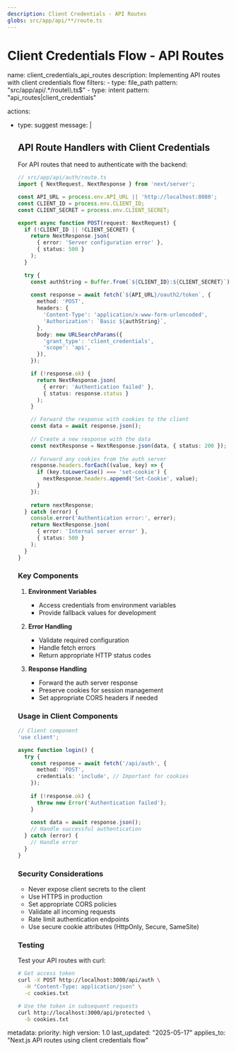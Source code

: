 ```yaml
---
description: Client Credentials - API Routes
globs: src/app/api/**/route.ts
---
```


# Client Credentials Flow - API Routes

<rule>
name: client_credentials_api_routes
description: Implementing API routes with client credentials flow
filters:
  - type: file_path
    pattern: "src/app/api/.*/route\\.ts$"
  - type: intent
    pattern: "api_routes|client_credentials"

actions:
  - type: suggest
    message: |
      ## API Route Handlers with Client Credentials

      For API routes that need to authenticate with the backend:

      ```typescript
      // src/app/api/auth/route.ts
      import { NextRequest, NextResponse } from 'next/server';

      const API_URL = process.env.API_URL || 'http://localhost:8080';
      const CLIENT_ID = process.env.CLIENT_ID;
      const CLIENT_SECRET = process.env.CLIENT_SECRET;

      export async function POST(request: NextRequest) {
        if (!CLIENT_ID || !CLIENT_SECRET) {
          return NextResponse.json(
            { error: 'Server configuration error' },
            { status: 500 }
          );
        }

        try {
          const authString = Buffer.from(`${CLIENT_ID}:${CLIENT_SECRET}`).toString('base64');
          
          const response = await fetch(`${API_URL}/oauth2/token`, {
            method: 'POST',
            headers: {
              'Content-Type': 'application/x-www-form-urlencoded',
              'Authorization': `Basic ${authString}`,
            },
            body: new URLSearchParams({
              'grant_type': 'client_credentials',
              'scope': 'api',
            }),
          });

          if (!response.ok) {
            return NextResponse.json(
              { error: 'Authentication failed' },
              { status: response.status }
            );
          }

          // Forward the response with cookies to the client
          const data = await response.json();
          
          // Create a new response with the data
          const nextResponse = NextResponse.json(data, { status: 200 });
          
          // Forward any cookies from the auth server
          response.headers.forEach((value, key) => {
            if (key.toLowerCase() === 'set-cookie') {
              nextResponse.headers.append('Set-Cookie', value);
            }
          });
          
          return nextResponse;
        } catch (error) {
          console.error('Authentication error:', error);
          return NextResponse.json(
            { error: 'Internal server error' },
            { status: 500 }
          );
        }
      }
      ```

      ### Key Components

      1. **Environment Variables**
         - Access credentials from environment variables
         - Provide fallback values for development

      2. **Error Handling**
         - Validate required configuration
         - Handle fetch errors
         - Return appropriate HTTP status codes

      3. **Response Handling**
         - Forward the auth server response
         - Preserve cookies for session management
         - Set appropriate CORS headers if needed

      ### Usage in Client Components

      ```typescript
      // Client component
      'use client';

      async function login() {
        try {
          const response = await fetch('/api/auth', {
            method: 'POST',
            credentials: 'include', // Important for cookies
          });
          
          if (!response.ok) {
            throw new Error('Authentication failed');
          }
          
          const data = await response.json();
          // Handle successful authentication
        } catch (error) {
          // Handle error
        }
      }
      ```

      ### Security Considerations

      - Never expose client secrets to the client
      - Use HTTPS in production
      - Set appropriate CORS policies
      - Validate all incoming requests
      - Rate limit authentication endpoints
      - Use secure cookie attributes (HttpOnly, Secure, SameSite)

      ### Testing

      Test your API routes with curl:

      ```bash
      # Get access token
      curl -X POST http://localhost:3000/api/auth \
        -H "Content-Type: application/json" \
        -c cookies.txt
      ```

      ```bash
      # Use the token in subsequent requests
      curl http://localhost:3000/api/protected \
        -b cookies.txt
      ```

metadata:
  priority: high
  version: 1.0
  last_updated: "2025-05-17"
  applies_to: "Next.js API routes using client credentials flow"
</rule>

